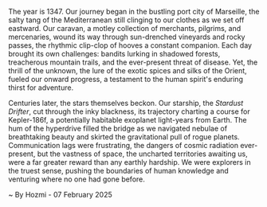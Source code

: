
The year is 1347.  Our journey began in the bustling port city of Marseille, the salty tang of the Mediterranean still clinging to our clothes as we set off eastward.  Our caravan, a motley collection of merchants, pilgrims, and mercenaries, wound its way through sun-drenched vineyards and rocky passes, the rhythmic clip-clop of hooves a constant companion.  Each day brought its own challenges: bandits lurking in shadowed forests, treacherous mountain trails, and the ever-present threat of disease.  Yet, the thrill of the unknown, the lure of the exotic spices and silks of the Orient, fueled our onward progress, a testament to the human spirit's enduring thirst for adventure.

Centuries later, the stars themselves beckon.  Our starship, the *Stardust Drifter*, cut through the inky blackness, its trajectory charting a course for Kepler-186f, a potentially habitable exoplanet light-years from Earth.  The hum of the hyperdrive filled the bridge as we navigated nebulae of breathtaking beauty and skirted the gravitational pull of rogue planets.  Communication lags were frustrating, the dangers of cosmic radiation ever-present, but the vastness of space, the uncharted territories awaiting us, were a far greater reward than any earthly hardship.  We were explorers in the truest sense, pushing the boundaries of human knowledge and venturing where no one had gone before.

~ By Hozmi - 07 February 2025
